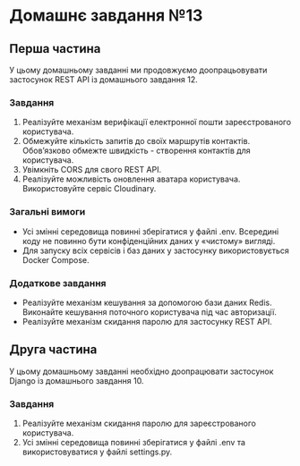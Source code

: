 # Домашнє завдання №13

## Перша частина

У цьому домашньому завданні ми продовжуємо доопрацьовувати застосунок REST API із домашнього завдання 12.

### Завдання

1. Реалізуйте механізм верифікації електронної пошти зареєстрованого користувача.
2. Обмежуйте кількість запитів до своїх маршрутів контактів. Обов’язково обмежте швидкість - створення контактів для користувача.
3. Увімкніть CORS для свого REST API.
4. Реалізуйте можливість оновлення аватара користувача. Використовуйте сервіс Cloudinary.

### Загальні вимоги

- Усі змінні середовища повинні зберігатися у файлі .env. Всередині коду не повинно бути конфіденційних даних у «чистому» вигляді.
- Для запуску всіх сервісів і баз даних у застосунку використовується Docker Compose.

### Додаткове завдання

- Реалізуйте механізм кешування за допомогою бази даних Redis. Виконайте кешування поточного користувача під час авторизації.
- Реалізуйте механізм скидання паролю для застосунку REST API.

## Друга частина

У цьому домашньому завданні необхідно доопрацювати застосунок Django із домашнього завдання 10.

### Завдання

1. Реалізуйте механізм скидання паролю для зареєстрованого користувача.
2. Усі змінні середовища повинні зберігатися у файлі .env та використовуватися у файлі settings.py.
